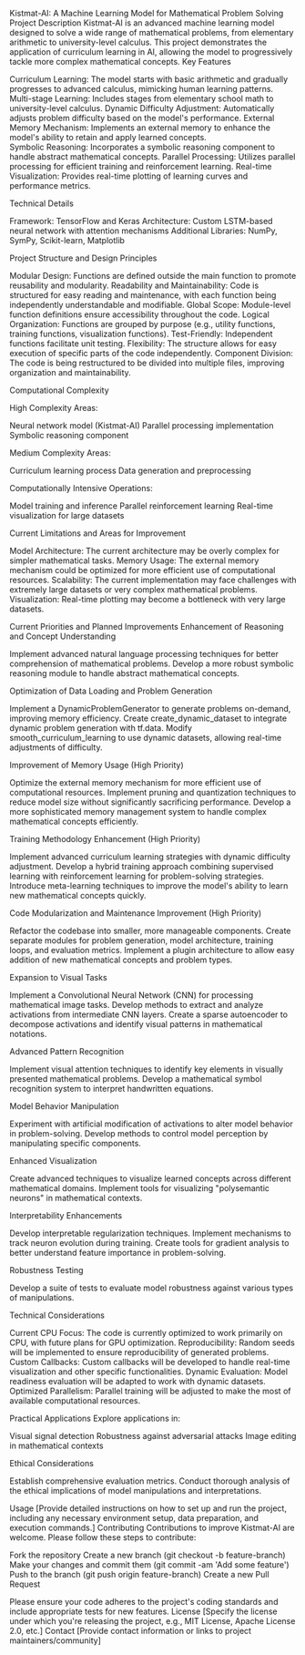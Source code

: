 Kistmat-AI: A Machine Learning Model for Mathematical Problem Solving
Project Description
Kistmat-AI is an advanced machine learning model designed to solve a wide range of mathematical problems, from elementary arithmetic to university-level calculus. This project demonstrates the application of curriculum learning in AI, allowing the model to progressively tackle more complex mathematical concepts.
Key Features

Curriculum Learning: The model starts with basic arithmetic and gradually progresses to advanced calculus, mimicking human learning patterns.
Multi-stage Learning: Includes stages from elementary school math to university-level calculus.
Dynamic Difficulty Adjustment: Automatically adjusts problem difficulty based on the model's performance.
External Memory Mechanism: Implements an external memory to enhance the model's ability to retain and apply learned concepts.   
Symbolic Reasoning: Incorporates a symbolic reasoning component to handle abstract mathematical concepts.
Parallel Processing: Utilizes parallel processing for efficient training and reinforcement learning.
Real-time Visualization: Provides real-time plotting of learning curves and performance metrics.

Technical Details

Framework: TensorFlow and Keras
Architecture: Custom LSTM-based neural network with attention mechanisms
Additional Libraries: NumPy, SymPy, Scikit-learn, Matplotlib

Project Structure and Design Principles

Modular Design: Functions are defined outside the main function to promote reusability and modularity.
Readability and Maintainability: Code is structured for easy reading and maintenance, with each function being independently understandable and modifiable.
Global Scope: Module-level function definitions ensure accessibility throughout the code.
Logical Organization: Functions are grouped by purpose (e.g., utility functions, training functions, visualization functions).
Test-Friendly: Independent functions facilitate unit testing.
Flexibility: The structure allows for easy execution of specific parts of the code independently.
Component Division: The code is being restructured to be divided into multiple files, improving organization and maintainability.

Computational Complexity

High Complexity Areas:

Neural network model (Kistmat-AI)
Parallel processing implementation
Symbolic reasoning component


Medium Complexity Areas:

Curriculum learning process
Data generation and preprocessing


Computationally Intensive Operations:

Model training and inference
Parallel reinforcement learning
Real-time visualization for large datasets



Current Limitations and Areas for Improvement

Model Architecture: The current architecture may be overly complex for simpler mathematical tasks.
Memory Usage: The external memory mechanism could be optimized for more efficient use of computational resources.
Scalability: The current implementation may face challenges with extremely large datasets or very complex mathematical problems.
Visualization: Real-time plotting may become a bottleneck with very large datasets.

Current Priorities and Planned Improvements
Enhancement of Reasoning and Concept Understanding

Implement advanced natural language processing techniques for better comprehension of mathematical problems.
Develop a more robust symbolic reasoning module to handle abstract mathematical concepts.

Optimization of Data Loading and Problem Generation

Implement a DynamicProblemGenerator to generate problems on-demand, improving memory efficiency.
Create create_dynamic_dataset to integrate dynamic problem generation with tf.data.
Modify smooth_curriculum_learning to use dynamic datasets, allowing real-time adjustments of difficulty.

Improvement of Memory Usage (High Priority)

Optimize the external memory mechanism for more efficient use of computational resources.
Implement pruning and quantization techniques to reduce model size without significantly sacrificing performance.
Develop a more sophisticated memory management system to handle complex mathematical concepts efficiently.

Training Methodology Enhancement (High Priority)

Implement advanced curriculum learning strategies with dynamic difficulty adjustment.
Develop a hybrid training approach combining supervised learning with reinforcement learning for problem-solving strategies.
Introduce meta-learning techniques to improve the model's ability to learn new mathematical concepts quickly.

Code Modularization and Maintenance Improvement (High Priority)

Refactor the codebase into smaller, more manageable components.
Create separate modules for problem generation, model architecture, training loops, and evaluation metrics.
Implement a plugin architecture to allow easy addition of new mathematical concepts and problem types.

Expansion to Visual Tasks

Implement a Convolutional Neural Network (CNN) for processing mathematical image tasks.
Develop methods to extract and analyze activations from intermediate CNN layers.
Create a sparse autoencoder to decompose activations and identify visual patterns in mathematical notations.

Advanced Pattern Recognition

Implement visual attention techniques to identify key elements in visually presented mathematical problems.
Develop a mathematical symbol recognition system to interpret handwritten equations.

Model Behavior Manipulation

Experiment with artificial modification of activations to alter model behavior in problem-solving.
Develop methods to control model perception by manipulating specific components.

Enhanced Visualization

Create advanced techniques to visualize learned concepts across different mathematical domains.
Implement tools for visualizing "polysemantic neurons" in mathematical contexts.

Interpretability Enhancements

Develop interpretable regularization techniques.
Implement mechanisms to track neuron evolution during training.
Create tools for gradient analysis to better understand feature importance in problem-solving.

Robustness Testing

Develop a suite of tests to evaluate model robustness against various types of manipulations.

Technical Considerations

Current CPU Focus: The code is currently optimized to work primarily on CPU, with future plans for GPU optimization.
Reproducibility: Random seeds will be implemented to ensure reproducibility of generated problems.
Custom Callbacks: Custom callbacks will be developed to handle real-time visualization and other specific functionalities.
Dynamic Evaluation: Model readiness evaluation will be adapted to work with dynamic datasets.
Optimized Parallelism: Parallel training will be adjusted to make the most of available computational resources.

Practical Applications
Explore applications in:

Visual signal detection
Robustness against adversarial attacks
Image editing in mathematical contexts

Ethical Considerations

Establish comprehensive evaluation metrics.
Conduct thorough analysis of the ethical implications of model manipulations and interpretations.

Usage
[Provide detailed instructions on how to set up and run the project, including any necessary environment setup, data preparation, and execution commands.]
Contributing
Contributions to improve Kistmat-AI are welcome. Please follow these steps to contribute:

Fork the repository
Create a new branch (git checkout -b feature-branch)
Make your changes and commit them (git commit -am 'Add some feature')
Push to the branch (git push origin feature-branch)
Create a new Pull Request

Please ensure your code adheres to the project's coding standards and include appropriate tests for new features.
License
[Specify the license under which you're releasing the project, e.g., MIT License, Apache License 2.0, etc.]
Contact
[Provide contact information or links to project maintainers/community]